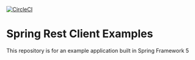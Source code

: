 [![CircleCI](https://circleci.com/gh/IvanKrstic123/spring-rest-client-examples/tree/master.svg?style=svg)](https://circleci.com/gh/IvanKrstic123/spring-rest-client-examples/tree/master)
# Spring Rest Client Examples

This repository is for an example application built in Spring Framework 5

